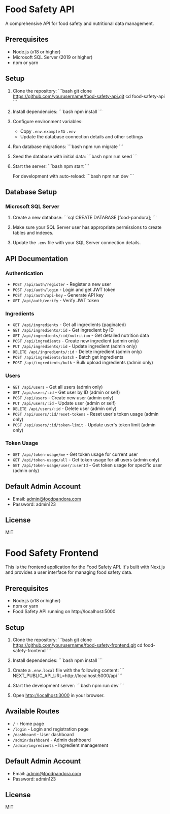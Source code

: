 # Food Safety API

A comprehensive API for food safety and nutritional data management.

## Prerequisites

- Node.js (v18 or higher)
- Microsoft SQL Server (2019 or higher)
- npm or yarn

## Setup

1. Clone the repository:
   \`\`\`bash
   git clone https://github.com/yourusername/food-safety-api.git
   cd food-safety-api
   \`\`\`

2. Install dependencies:
   \`\`\`bash
   npm install
   \`\`\`

3. Configure environment variables:
   - Copy `.env.example` to `.env`
   - Update the database connection details and other settings

4. Run database migrations:
   \`\`\`bash
   npm run migrate
   \`\`\`

5. Seed the database with initial data:
   \`\`\`bash
   npm run seed
   \`\`\`

6. Start the server:
   \`\`\`bash
   npm start
   \`\`\`

   For development with auto-reload:
   \`\`\`bash
   npm run dev
   \`\`\`

## Database Setup

### Microsoft SQL Server

1. Create a new database:
   \`\`\`sql
   CREATE DATABASE [food-pandora];
   \`\`\`

2. Make sure your SQL Server user has appropriate permissions to create tables and indexes.

3. Update the `.env` file with your SQL Server connection details.

## API Documentation

### Authentication

- `POST /api/auth/register` - Register a new user
- `POST /api/auth/login` - Login and get JWT token
- `POST /api/auth/api-key` - Generate API key
- `GET /api/auth/verify` - Verify JWT token

### Ingredients

- `GET /api/ingredients` - Get all ingredients (paginated)
- `GET /api/ingredients/:id` - Get ingredient by ID
- `GET /api/ingredients/:id/nutrition` - Get detailed nutrition data
- `POST /api/ingredients` - Create new ingredient (admin only)
- `PUT /api/ingredients/:id` - Update ingredient (admin only)
- `DELETE /api/ingredients/:id` - Delete ingredient (admin only)
- `POST /api/ingredients/batch` - Batch get ingredients
- `POST /api/ingredients/bulk` - Bulk upload ingredients (admin only)

### Users

- `GET /api/users` - Get all users (admin only)
- `GET /api/users/:id` - Get user by ID (admin or self)
- `POST /api/users` - Create new user (admin only)
- `PUT /api/users/:id` - Update user (admin or self)
- `DELETE /api/users/:id` - Delete user (admin only)
- `POST /api/users/:id/reset-tokens` - Reset user's token usage (admin only)
- `POST /api/users/:id/token-limit` - Update user's token limit (admin only)

### Token Usage

- `GET /api/token-usage/me` - Get token usage for current user
- `GET /api/token-usage/all` - Get token usage for all users (admin only)
- `GET /api/token-usage/user/:userId` - Get token usage for specific user (admin only)

## Default Admin Account

- Email: admin@foodpandora.com
- Password: admin123

## License

MIT

# Food Safety Frontend

This is the frontend application for the Food Safety API. It's built with Next.js and provides a user interface for managing food safety data.

## Prerequisites

- Node.js (v18 or higher)
- npm or yarn
- Food Safety API running on http://localhost:5000

## Setup

1. Clone the repository:
   \`\`\`bash
   git clone https://github.com/yourusername/food-safety-frontend.git
   cd food-safety-frontend
   \`\`\`

2. Install dependencies:
   \`\`\`bash
   npm install
   \`\`\`

3. Create a `.env.local` file with the following content:
   \`\`\`
   NEXT_PUBLIC_API_URL=http://localhost:5000/api
   \`\`\`

4. Start the development server:
   \`\`\`bash
   npm run dev
   \`\`\`

5. Open [http://localhost:3000](http://localhost:3000) in your browser.

## Available Routes

- `/` - Home page
- `/login` - Login and registration page
- `/dashboard` - User dashboard
- `/admin/dashboard` - Admin dashboard
- `/admin/ingredients` - Ingredient management

## Default Admin Account

- Email: admin@foodpandora.com
- Password: admin123

## License

MIT

